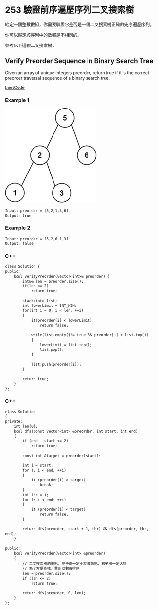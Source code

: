 # 253  驗證前序遍歷序列二叉搜索樹

給定一個整數數組，你需要驗證它是否是一個二叉搜索樹正確的先序遍歷序列。

你可以假定該序列中的數都是不相同的。

參考以下這顆二叉搜索樹：

## Verify Preorder Sequence in Binary Search Tree

Given an array of unique integers preorder, return true if it is the correct preorder traversal sequence of a binary search tree.

[LeetCode](https://leetcode-cn.com/problems/verify-preorder-sequence-in-binary-search-tree/)

### Example 1

<img src = "img/255.jpg" width = "300"/>

```
Input: preorder = [5,2,1,3,6]
Output: true
```

### Example 2

```
Input: preorder = [5,2,6,1,3]
Output: false
```

### C++ 

```
class Solution {
public:
    bool verifyPreorder(vector<int>& preorder) {
        int&& len = preorder.size();
        if(len <= 2)
            return true;
            
        stack<int> list;
        int lowerLimit = INT_MIN;
        for(int i = 0; i < len; ++i)
        {
            if(preorder[i] < lowerLimit)
                return false;
            
            while(list.empty()!= true && preorder[i] > list.top())
            {
                lowerLimit = list.top();
                list.pop();
            }

            list.push(preorder[i]);
        }

        return true;
    }
};
```

### C++
```
class Solution
{
private:
    int len{0};
    bool dfs(const vector<int> &preorder, int start, int end)
    {
        if (end - start <= 2)
            return true;
        
        const int &target = preorder[start];
        
        int i = start;
        for (; i < end; ++i)
        {
            if (preorder[i] > target)
                break;
        }
        int thr = i;
        for (; i < end; ++i)
        {
            if (preorder[i] < target)
                return false;
        }

        return dfs(preorder, start + 1, thr) && dfs(preorder, thr, end);
    }

public:
    bool verifyPreorder(vector<int> &preorder)
    {
        // 二叉搜索樹的重點，左子樹一定小於根節點，右子樹一定大於
        // 為了方便查找，重新以數值排序
        len = preorder.size();
        if (len <= 2)
            return true;

        return dfs(preorder, 0, len);
    }
};
```
